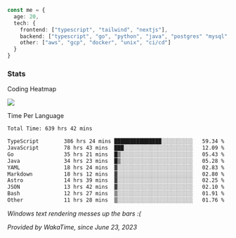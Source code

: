 ```ts
const me = {
  age: 20,
  tech: {
    frontend: ["typescript", "tailwind", "nextjs"],
    backend: ["typescript", "go", "python", "java", "postgres" "mysql", "redis"],
    other: ["aws", "gcp", "docker", "unix", "ci/cd"]
  }
}
```
### Stats

Coding Heatmap
 
<img src="https://wakatime.com/share/@dickey/75a000eb-7254-4d1a-890a-ae386a589cf1.svg"></img>
 
Time Per Language

<!--START_SECTION:waka-->

```txt
Total Time: 639 hrs 42 mins

TypeScript        386 hrs 24 mins ███████████████░░░░░░░░░░   59.34 %
JavaScript        78 hrs 43 mins  ███░░░░░░░░░░░░░░░░░░░░░░   12.09 %
Go                35 hrs 21 mins  █▒░░░░░░░░░░░░░░░░░░░░░░░   05.43 %
Java              34 hrs 23 mins  █▒░░░░░░░░░░░░░░░░░░░░░░░   05.28 %
YAML              18 hrs 24 mins  ▓░░░░░░░░░░░░░░░░░░░░░░░░   02.83 %
Markdown          18 hrs 12 mins  ▓░░░░░░░░░░░░░░░░░░░░░░░░   02.80 %
Astro             14 hrs 39 mins  ▓░░░░░░░░░░░░░░░░░░░░░░░░   02.25 %
JSON              13 hrs 42 mins  ▓░░░░░░░░░░░░░░░░░░░░░░░░   02.10 %
Bash              12 hrs 27 mins  ▒░░░░░░░░░░░░░░░░░░░░░░░░   01.91 %
Other             11 hrs 28 mins  ▒░░░░░░░░░░░░░░░░░░░░░░░░   01.76 %
```

<!--END_SECTION:waka-->

*Windows text rendering messes up the bars :(*

*Provided by WakaTime, since June 23, 2023*

